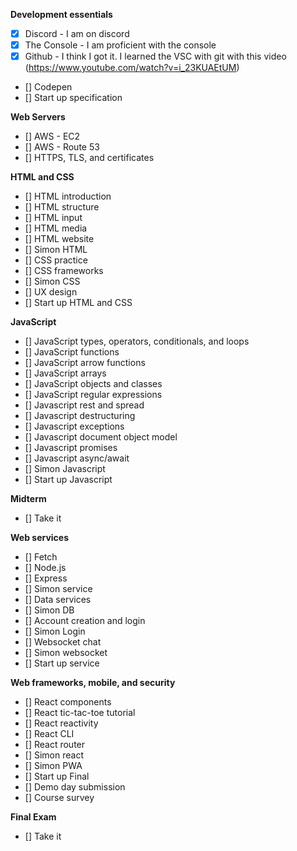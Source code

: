 **Development essentials**

- [x] Discord - I am on discord
- [x] The Console - I am proficient with the console
- [x] Github - I think I got it. I learned the VSC with git with this video (https://www.youtube.com/watch?v=i_23KUAEtUM)
- [] Codepen
- [] Start up specification

**Web Servers**

- [] AWS - EC2
- [] AWS - Route 53
- [] HTTPS, TLS, and certificates

**HTML and CSS**

- [] HTML introduction
- [] HTML structure
- [] HTML input
- [] HTML media
- [] HTML website
- [] Simon HTML
- [] CSS practice
- [] CSS frameworks
- [] Simon CSS
- [] UX design
- [] Start up HTML and CSS

**JavaScript**

- [] JavaScript types, operators, conditionals, and loops
- [] JavaScript functions
- [] JavaScript arrow functions
- [] JavaScript arrays
- [] JavaScript objects and classes
- [] JavaScript regular expressions
- [] Javascript rest and spread
- [] Javascript destructuring
- [] Javascript exceptions
- [] Javascript document object model
- [] Javascript promises
- [] Javascript async/await
- [] Simon Javascript
- [] Start up Javascript

**Midterm**

- [] Take it

**Web services**

- [] Fetch
- [] Node.js
- [] Express
- [] Simon service
- [] Data services
- [] Simon DB
- [] Account creation and login
- [] Simon Login
- [] Websocket chat
- [] Simon websocket
- [] Start up service

**Web frameworks, mobile, and security**

- [] React components
- [] React tic-tac-toe tutorial
- [] React reactivity
- [] React CLI
- [] React router
- [] Simon react
- [] Simon PWA
- [] Start up Final
- [] Demo day submission
- [] Course survey

**Final Exam**

- [] Take it
